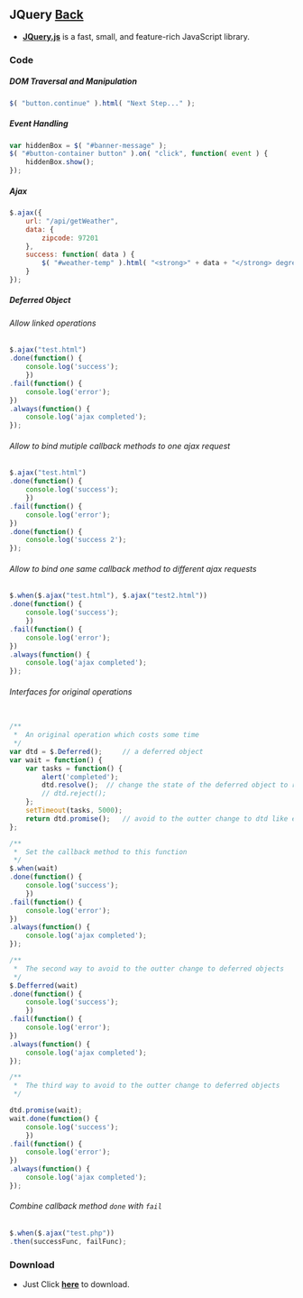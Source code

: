 ## JQuery [Back](./../Framework.md)

- [**JQuery.js**](https://jquery.com/) is a fast, small, and feature-rich JavaScript library.

### Code

##### DOM Traversal and Manipulation

```js
$( "button.continue" ).html( "Next Step..." );
```
##### Event Handling

```js
var hiddenBox = $( "#banner-message" );
$( "#button-container button" ).on( "click", function( event ) {
	hiddenBox.show();
});
```

##### Ajax

```js
$.ajax({
	url: "/api/getWeather",
	data: {
		zipcode: 97201
	},
	success: function( data ) {
		$( "#weather-temp" ).html( "<strong>" + data + "</strong> degrees" );
	}
});
```

##### Deferred Object

###### Allow linked operations

```js
$.ajax("test.html")
.done(function() {
	console.log('success');
	})
.fail(function() {
	console.log('error');
})
.always(function() {
	console.log('ajax completed');
});
```

###### Allow to bind mutiple callback methods to one ajax request

```js
$.ajax("test.html")
.done(function() {
	console.log('success');
	})
.fail(function() {
	console.log('error');
})
.done(function() {
	console.log('success 2');
});
```

###### Allow to bind one same callback method to different ajax requests

```js
$.when($.ajax("test.html"), $.ajax("test2.html"))
.done(function() {
	console.log('success');
	})
.fail(function() {
	console.log('error');
})
.always(function() {
	console.log('ajax completed');
});
```

###### Interfaces for original operations

```js

/**
 *	An original operation which costs some time
 */
var dtd = $.Deferred();		// a deferred object
var wait = function() {
	var tasks = function() {
		alert('completed');
		dtd.resolve();	// change the state of the deferred object to resolved. Deffered objects have 3 states: 未完成, 已完成(resolved), 已失敗(rejected)
		// dtd.reject();
	};
	setTimeout(tasks, 5000);
	return dtd.promise();	// avoid to the outter change to dtd like excuting a sentance, like `dtd.resolve();` after $.when()
};

/**
 *	Set the callback method to this function
 */
$.when(wait)
.done(function() {
	console.log('success');
	})
.fail(function() {
	console.log('error');
})
.always(function() {
	console.log('ajax completed');
});

/**
 * 	The second way to avoid to the outter change to deferred objects
 */
$.Defferred(wait)
.done(function() {
	console.log('success');
	})
.fail(function() {
	console.log('error');
})
.always(function() {
	console.log('ajax completed');
});

/**
 * 	The third way to avoid to the outter change to deferred objects
 */

dtd.promise(wait);
wait.done(function() {
	console.log('success');
	})
.fail(function() {
	console.log('error');
})
.always(function() {
	console.log('ajax completed');
});

```

###### Combine callback method `done` with `fail`

```js
$.when($.ajax("test.php"))
.then(successFunc, failFunc);
```

### Download

- Just Click [**here**](./jquery-2.1.4.min.js) to download.

